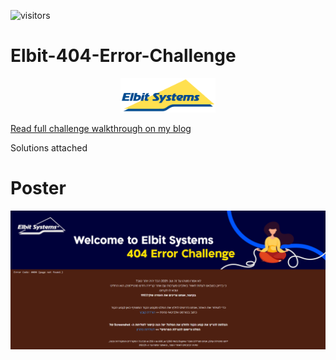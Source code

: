 ![visitors](https://visitor-badge.glitch.me/badge?page_id=AvivYaniv.Elbit-404-Error-Challenge.issue.1) <br/>

# Elbit-404-Error-Challenge

<p align="center">
    <img src="https://github.com/AvivYaniv/Elbit-404-Error-Challenge/blob/master/logo/ElbitLogo.png" width="30%"/>
<p/>

[Read full challenge walkthrough on my blog](https://medium.com/courisity-is-a-drug/a-walkthrough-guide-to-elbits-404-error-challenge-5c09f4151a7e)

Solutions attached

# Poster

<p align="center">
    <img src="https://github.com/AvivYaniv/Elbit-404-Error-Challenge/blob/master/poster/poster.png"/>
<p/>
